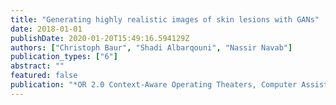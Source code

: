 ```yaml
---
title: "Generating highly realistic images of skin lesions with GANs"
date: 2018-01-01
publishDate: 2020-01-20T15:49:16.594129Z
authors: ["Christoph Baur", "Shadi Albarqouni", "Nassir Navab"]
publication_types: ["6"]
abstract: ""
featured: false
publication: "*OR 2.0 Context-Aware Operating Theaters, Computer Assisted Robotic Endoscopy, Clinical Image-Based Procedures, and Skin Image Analysis*"
---
```


